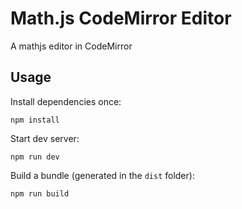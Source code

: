 # Math.js CodeMirror Editor

A mathjs editor in CodeMirror

## Usage

Install dependencies once:

```
npm install
```

Start dev server:

```
npm run dev
```

Build a bundle (generated in the `dist` folder):

``` 
npm run build
```
